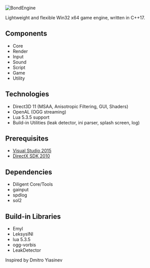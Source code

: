 ![BondEngine](https://github.com/bondarenko-me/BondEngine/blob/master/logo.png)

Lightweight and flexible Win32 x64 game engine, written in C++17.

Components
---------
- Core
- Render
- Input
- Sound
- Script
- Game
- Utility

Technologies
------------
- Direct3D 11 (MSAA, Anisotropic Filtering, GUI, Shaders)
- OpenAL (OGG streaming)
- Lua 5.3.5 support
- Build-in Utilities (leak detector, ini parser, splash screen, log)

Prerequisites
-------------
- [Visual Studio 2015](http://www.visualstudio.com/)
- [DirectX SDK 2010](https://www.microsoft.com/en-us/download/details.aspx?id=6812)

Dependencies
------------
- Diligent Core/Tools
- gainput
- spdlog
- sol2

Build-in Libraries
-------------
- Emyl
- LeksysINI
- lua 5.3.5
- ogg-vorbis
- LeakDetector

Inspired by Dmitro Yiasinev
